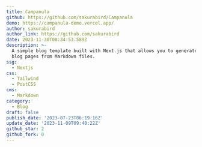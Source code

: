 ```yaml
---
title: Campanula
github: https://github.com/sakurabird/Campanula
demo: https://campanula-demo.vercel.app/
author: sakurabird
author_link: https://github.com/sakurabird
date: 2023-11-30T08:34:53.589Z
description: >-
  A simple blog template built with Next.js that allows you to generate static
  blog pages from Markdown files.
ssg:
  - Nextjs
css:
  - Tailwind
  - PostCSS
cms:
  - Markdown
category:
  - Blog
draft: false
publish_date: '2023-07-23T06:19:16Z'
update_date: '2023-11-09T09:40:22Z'
github_star: 2
github_fork: 0
---
```


